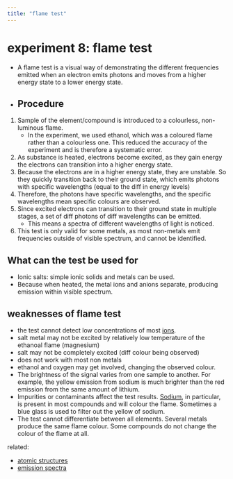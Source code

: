 ```yaml
---
title: "flame test"
---
```


# experiment 8: flame test

- A flame test is a visual way of demonstrating the different frequencies emitted when an electron emits photons and moves from a higher energy state to a lower energy state.
- ## Procedure

1. Sample of the element/compound is introduced to a colourless, non-luminous flame.
   - In the experiment, we used ethanol, which was a coloured flame rather than a colourless one. This reduced the accuracy of the experiment and is therefore a systematic error.
2. As substance is heated, electrons become excited, as they gain energy the electrons can transition into a higher energy state.
3. Because the electrons are in a higher energy state, they are unstable. So they quickly transition back to their ground state, which emits photons with specific wavelengths (equal to the diff in energy levels)
4. Therefore, the photons have specific wavelengths, and the specific wavelengths mean specific colours are observed.
5. Since excited electrons can transition to their ground state in multiple stages, a set of diff photons of diff wavelengths can be emitted.
   - This means a spectra of different wavelengths of light is noticed.
6. This test is only valid for some metals, as most non-metals emit frequencies outside of visible spectrum, and cannot be identified.

## What can the test be used for

- Ionic salts: simple ionic solids and metals can be used.
- Because when heated, the metal ions and anions separate, producing emission within visible spectrum.

## weaknesses of flame test

- the test cannot detect low concentrations of most [ions](notes/archive/AEold/chemistry/lessonnotes/DEFINITIONS.md).
- salt metal may not be excited by relatively low temperature of the ethanoal flame (magnesium)
- salt may not be completely excited (diff colour being observed)
- does not work with most non metals
- ethanol and oxygen may get involved, changing the observed colour.
- The brightness of the signal varies from one sample to another. For example, the yellow emission from sodium is much brighter than the red emission from the same amount of lithium.
- Impurities or contaminants affect the test results. [Sodium](https://www.thoughtco.com/sodium-element-facts-606471), in particular, is present in most compounds and will colour the flame. Sometimes a blue glass is used to filter out the yellow of sodium.
- The test cannot differentiate between all elements. Several metals produce the same flame colour. Some compounds do not change the colour of the flame at all.

related:

- [atomic structures](notes/archive/AEold/chemistry/lessonnotes/ATOMIC-STRUCTURES.md)
- [emission spectra](notes/archive/AEold/chemistry/lessonnotes/EMISSION-SPECTRA.md)
